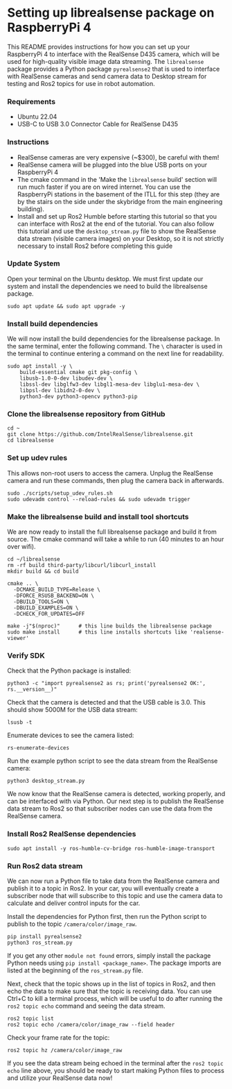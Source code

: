 # Setting up librealsense package on RaspberryPi 4

This README provides instructions for how you can set up your RaspberryPi 4 to interface with the RealSense D435 camera, 
which will be used for high-quality visible image data streaming. The `librealsense` package provides a Python package
`pyrealsense2` that is used to interface with RealSense cameras and send camera data to Desktop stream for testing and Ros2
topics for use in robot automation. 
### Requirements

- Ubuntu 22.04
- USB-C to USB 3.0 Connector Cable for RealSense D435

### Instructions
- RealSense cameras are very expensive (~$300), be careful with them!
- RealSense camera will be plugged into the blue USB ports on your RaspberryPi 4
- The cmake command in the 'Make the `librealsense` build' section will run much faster if you are on wired internet. You can use the
RaspberryPi stations in the basement of the ITLL for this step (they are by the stairs on the side under the skybridge from the main engineering building).
- Install and set up Ros2 Humble before starting this tutorial so that you can interface with Ros2 at the end of the tutorial. You can also
follow this tutorial and use the `desktop_stream.py` file to show the RealSense data stream (visible camera images) on your Desktop,
so it is not strictly necessary to install Ros2 before completing this guide

### Update System
Open your terminal on the Ubuntu desktop. We must first update our system and install the dependencies
we need to build the librealsense package.

```
sudo apt update && sudo apt upgrade -y
```

### Install build dependencies
We will now install the build dependencies for the librealsense package. In the same terminal, enter the following command. 
The `\` character is used in the terminal to continue entering a command on the next line for readability.
```
sudo apt install -y \
    build-essential cmake git pkg-config \
    libusb-1.0-0-dev libudev-dev \
    libssl-dev libglfw3-dev libgl1-mesa-dev libglu1-mesa-dev \
    libpsl-dev libidn2-0-dev \
    python3-dev python3-opencv python3-pip
```
### Clone the librealsense repository from GitHub
```
cd ~
git clone https://github.com/IntelRealSense/librealsense.git
cd librealsense
```

### Set up udev rules
This allows non-root users to access the camera. Unplug the RealSense camera and run these commands,
then plug the camera back in afterwards.
```
sudo ./scripts/setup_udev_rules.sh
sudo udevadm control --reload-rules && sudo udevadm trigger
```

### Make the librealsense build and install tool shortcuts
We are now ready to install the full librealsense package and build it from source. The cmake command will take 
a while to run (40 minutes to an hour over wifi).
```
cd ~/librealsense
rm -rf build third-party/libcurl/libcurl_install
mkdir build && cd build

cmake .. \        
  -DCMAKE_BUILD_TYPE=Release \
  -DFORCE_RSUSB_BACKEND=ON \
  -DBUILD_TOOLS=ON \
  -DBUILD_EXAMPLES=ON \
  -DCHECK_FOR_UPDATES=OFF    

make -j"$(nproc)"      # this line builds the librealsense package
sudo make install      # this line installs shortcuts like 'realsense-viewer'

```

### Verify SDK
Check that the Python package is installed:
```
python3 -c "import pyrealsense2 as rs; print('pyrealsense2 OK:', rs.__version__)"
```
Check that the camera is detected and that the USB cable is 3.0. This should show 5000M for the USB data stream:
```
lsusb -t
```
Enumerate devices to see the camera listed:
```
rs-enumerate-devices
```
Run the example python script to see the data stream from the RealSense camera:
```
python3 desktop_stream.py
```
We now know that the RealSense camera is detected, working properly, and can be interfaced with via Python. Our next step is to 
publish the RealSense data stream to Ros2 so that subscriber nodes can use the data from the RealSense camera.
### Install Ros2 RealSense dependencies
```
sudo apt install -y ros-humble-cv-bridge ros-humble-image-transport
```

### Run Ros2 data stream
We can now run a Python file to take data from the RealSense camera and publish it to a topic in Ros2. In your car,
you will eventually create a subscriber node that will subscribe to this topic and use the camera data to 
calculate and deliver control inputs for the car.

Install the dependencies for Python first, then run the Python script to publish to the topic `/camera/color/image_raw`.
```
pip install pyrealsense2
python3 ros_stream.py
```
If you get any other `module not found` errors, simply install the package Python needs using `pip install <package_name>`. The package imports are listed at the beginning of the `ros_stream.py` file.

Next, check that the topic shows up in the list of topics in Ros2, and then echo the data to make sure that the topic 
is receiving data. You can use Ctrl+C to kill a terminal process, which will be useful to do after running the `ros2 topic echo` command
and seeing the data stream. 
```
ros2 topic list
ros2 topic echo /camera/color/image_raw --field header
```

Check your frame rate for the topic:
```
ros2 topic hz /camera/color/image_raw
```

If you see the data stream being echoed in the terminal after the `ros2 topic echo` line above, you should be ready to start making Python files to process and utilize your RealSense data now!
